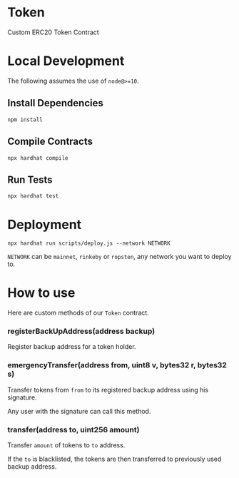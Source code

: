# Token

Custom ERC20 Token Contract

# Local Development

The following assumes the use of `node@>=10`.

## Install Dependencies

`npm install`

## Compile Contracts

`npx hardhat compile`

## Run Tests

`npx hardhat test`

# Deployment

`npx hardhat run scripts/deploy.js --network NETWORK`

`NETWORK` can be `mainnet`, `rinkeby` or `ropsten`, any network you want to deploy to.

# How to use

Here are custom methods of our `Token` contract.

### registerBackUpAddress(address backup)

Register backup address for a token holder.

### emergencyTransfer(address from, uint8 v, bytes32 r, bytes32 s)

Transfer tokens from `from` to its registered backup address using his signature.

Any user with the signature can call this method.

### transfer(address to, uint256 amount)

Transfer `amount` of tokens to `to` address.

If the `to` is blacklisted, the tokens are then transferred to previously used backup address.
